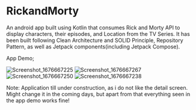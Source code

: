 # RickandMorty
  An android app built using Kotlin that consumes Rick and Morty API to display characters, their episodes, and Location from the TV Series. It has been built following Clean Architecture and SOLID Principle, Repository Pattern, as well as Jetpack components(including Jetpack Compose).

App Demo;

![Screenshot_1676667225](https://user-images.githubusercontent.com/50009207/219793448-7b9924e0-c19a-4371-ad87-14a895da3c2b.png)
![Screenshot_1676667267](https://user-images.githubusercontent.com/50009207/219793483-45a4badb-4353-462c-97bc-8a8daf848a58.png)
![Screenshot_1676667250](https://user-images.githubusercontent.com/50009207/219793506-6b09682c-8890-4aaf-a9b6-50083b54af34.png)
![Screenshot_1676667238](https://user-images.githubusercontent.com/50009207/219793524-b7ae6084-57d3-4185-a02f-7e51fe085141.png)



Note: Application till under construction, as i do not like the detail screen. Might change it in the coming days, but apart from that everything seen in the app demo works fine!
